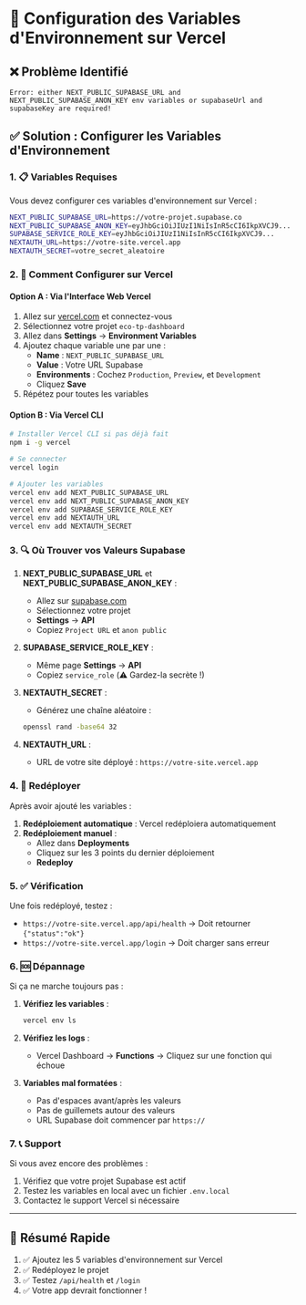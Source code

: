 # 🚀 Configuration des Variables d'Environnement sur Vercel

## ❌ Problème Identifié
```
Error: either NEXT_PUBLIC_SUPABASE_URL and NEXT_PUBLIC_SUPABASE_ANON_KEY env variables or supabaseUrl and supabaseKey are required!
```

## ✅ Solution : Configurer les Variables d'Environnement

### 1. 📋 Variables Requises

Vous devez configurer ces variables d'environnement sur Vercel :

```bash
NEXT_PUBLIC_SUPABASE_URL=https://votre-projet.supabase.co
NEXT_PUBLIC_SUPABASE_ANON_KEY=eyJhbGciOiJIUzI1NiIsInR5cCI6IkpXVCJ9...
SUPABASE_SERVICE_ROLE_KEY=eyJhbGciOiJIUzI1NiIsInR5cCI6IkpXVCJ9...
NEXTAUTH_URL=https://votre-site.vercel.app
NEXTAUTH_SECRET=votre_secret_aleatoire
```

### 2. 🔧 Comment Configurer sur Vercel

#### Option A : Via l'Interface Web Vercel
1. Allez sur [vercel.com](https://vercel.com) et connectez-vous
2. Sélectionnez votre projet `eco-tp-dashboard`
3. Allez dans **Settings** → **Environment Variables**
4. Ajoutez chaque variable une par une :
   - **Name** : `NEXT_PUBLIC_SUPABASE_URL`
   - **Value** : Votre URL Supabase
   - **Environments** : Cochez `Production`, `Preview`, et `Development`
   - Cliquez **Save**
5. Répétez pour toutes les variables

#### Option B : Via Vercel CLI
```bash
# Installer Vercel CLI si pas déjà fait
npm i -g vercel

# Se connecter
vercel login

# Ajouter les variables
vercel env add NEXT_PUBLIC_SUPABASE_URL
vercel env add NEXT_PUBLIC_SUPABASE_ANON_KEY
vercel env add SUPABASE_SERVICE_ROLE_KEY
vercel env add NEXTAUTH_URL
vercel env add NEXTAUTH_SECRET
```

### 3. 🔍 Où Trouver vos Valeurs Supabase

1. **NEXT_PUBLIC_SUPABASE_URL** et **NEXT_PUBLIC_SUPABASE_ANON_KEY** :
   - Allez sur [supabase.com](https://supabase.com)
   - Sélectionnez votre projet
   - **Settings** → **API**
   - Copiez `Project URL` et `anon public`

2. **SUPABASE_SERVICE_ROLE_KEY** :
   - Même page **Settings** → **API**
   - Copiez `service_role` (⚠️ Gardez-la secrète !)

3. **NEXTAUTH_SECRET** :
   - Générez une chaîne aléatoire :
   ```bash
   openssl rand -base64 32
   ```

4. **NEXTAUTH_URL** :
   - URL de votre site déployé : `https://votre-site.vercel.app`

### 4. 🔄 Redéployer

Après avoir ajouté les variables :

1. **Redéploiement automatique** : Vercel redéploiera automatiquement
2. **Redéploiement manuel** : 
   - Allez dans **Deployments**
   - Cliquez sur les 3 points du dernier déploiement
   - **Redeploy**

### 5. ✅ Vérification

Une fois redéployé, testez :
- `https://votre-site.vercel.app/api/health` → Doit retourner `{"status":"ok"}`
- `https://votre-site.vercel.app/login` → Doit charger sans erreur

### 6. 🆘 Dépannage

Si ça ne marche toujours pas :

1. **Vérifiez les variables** :
   ```bash
   vercel env ls
   ```

2. **Vérifiez les logs** :
   - Vercel Dashboard → **Functions** → Cliquez sur une fonction qui échoue

3. **Variables mal formatées** :
   - Pas d'espaces avant/après les valeurs
   - Pas de guillemets autour des valeurs
   - URL Supabase doit commencer par `https://`

### 7. 📞 Support

Si vous avez encore des problèmes :
1. Vérifiez que votre projet Supabase est actif
2. Testez les variables en local avec un fichier `.env.local`
3. Contactez le support Vercel si nécessaire

---

## 🎯 Résumé Rapide

1. ✅ Ajoutez les 5 variables d'environnement sur Vercel
2. ✅ Redéployez le projet
3. ✅ Testez `/api/health` et `/login`
4. ✅ Votre app devrait fonctionner !